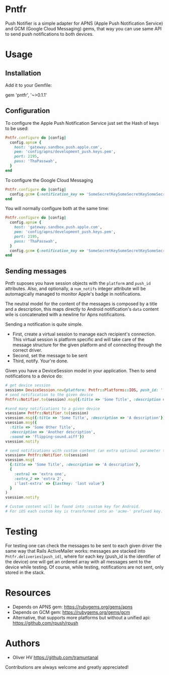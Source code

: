 # Pntfr
Push Notifier is a simple adapter for APNS (Apple Push Notification Service) and GCM (Google Cloud Messaging) gems, that way you can use same API to send push notifications to both devices.

# Usage
## Installation
Add it to your Gemfile:

gem 'pntfr', '~>0.1.1'

## Configuration
To configure the Apple Push Notification Service just set the Hash of keys to be used:
```ruby
Pntfr.configure do |config|
  config.apns= {
    host: 'gateway.sandbox.push.apple.com',
    pem: 'config/apns/development_push.keys.pem',
    port: 2195,
    pass: 'ThaPasswah',
  }
end
```
To configure the Google Cloud Messaging
```ruby
Pntfr.configure do |config|
  config.gcm= {:notification_key => 'SomeSecretKeySomeSecretKeySomeSecretKey'}
end
```
You will normally configure both at the same time:
```ruby
Pntfr.configure do |config|
  config.apns= {
    host: 'gateway.sandbox.push.apple.com',
    pem: 'config/apns/development_push.keys.pem',
    port: 2195,
    pass: 'ThaPasswah',
  }
  config.gcm= {:notification_key => 'SomeSecretKeySomeSecretKeySomeSecretKey'}
end
```

## Sending messages
Pntfr suposes you have session objects with the `platform` and `push_id` attributes.
Also, and optionally, a `num_notifs` integer attribute will be automagically managed to 
monitor Apple's badge in notifications.

The neutral model for the content of the messages is composed by a title and a description,
this maps directly to Android notification's `data` content wile is concatenated with a newline
for Apns notificaitons.

Sending a notification is quite simple.
- First, create a virtual session to manage each recipient's connection. This virtual
session is platform specific and will take care of the message structure for the
given platform and of connecting through the correct driver.
- Second, set the message to be sent
- Third, notify.
Your're done.

Given you have a DeviceSession model in your application. Then to send notifications to a device do:
```ruby
# get device session
session= DeviceSession.new(platform: Pntfr::Platforms::IOS, push_id: '...')
# send notification to the given device
Pntfr::Notifier.to(session).msg({:title => 'Some Title', :description => 'A description'}).notify

#send many notifications to a given device
vsession= Pntfr::Notifier.to(session)
vsession.msg({:title => 'Some Title', :description => 'A description'}).notify
vsession.msg({
  :title => 'Some Other Title',
  :description => 'Another description',
  :sound => 'flipping-sound.aiff'})
vsession.notify

# send notifications with custom content (an extra optional parameter to #msg)
vsession= Pntfr::Notifier.to(session)
vsession.msg(
  {:title => 'Some Title', :description => 'A description'},
  {
    :extra1 => 'extra one',
    :extra_2 => 'extra 2',
    :'last-extra' => {lastkey: 'last value'}
  }
)
vsession.notify

# Custom content will be found into :custom key for Android.
# For iOS each custom key is transformed into an 'acme-' prefixed key.
```
# Testing
For testing one can check the messages to be sent to each given driver the same way
that Rails ActiveMailer works: messages are stacked into `Pntfr.deliveries[push_id]`,
where for each key (push_id is the identifier of the device) one will get an ordered array 
with all messages sent to the device while testing. Of course, while testing,
notifications are not sent, only stored in the stack.

# Resources
- Depends on APNS gem: https://rubygems.org/gems/apns
- Depends on GCM gem: https://rubygems.org/gems/gcm
- Alternative, that supports more platforms but without a unified api: https://github.com/rpush/rpush

# Authors

- Oliver HV <https://github.com/tramuntanal>

Contributions are always welcome and greatly appreciated!
